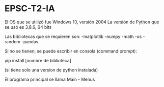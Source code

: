 # EPSC-T2-IA

El OS que se utilizó fue Windows 10, versión 2004
La versión de Python que se usó es 3.8.6, 64 bits

Las bibliotecas que se requieren son:
-matplotlib
-numpy
-math
-os
-random
-pandas

Si no se tienen, se puede escribir en consola (command prompt):

pip install [nombre de biblioteca]

(si tiene solo una version de python instalada)

El programa principal se llama Main - Menus


